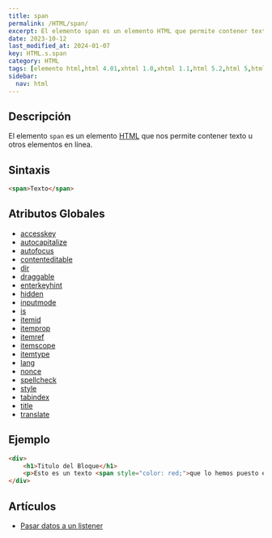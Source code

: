 ```yaml
---
title: span
permalink: /HTML/span/
excerpt: El elemento span es un elemento HTML que permite contener texto u otros elementos en línea.
date: 2023-10-12
last_modified_at: 2024-01-07
key: HTML.s.span
category: HTML
tags: [elemento html,html 4.01,xhtml 1.0,xhtml 1.1,html 5.2,html 5,html 5.1]
sidebar:
  nav: html
---
```


## Descripción


El elemento `span` es un elemento [HTML](https://www.manualweb.net/html/) que nos permite contener texto u otros elementos en línea.


## Sintaxis


```html
<span>Texto</span>
```


## Atributos Globales

- [accesskey](https://www.w3api.com/HTML/accesskey/)
- [autocapitalize](https://www.w3api.com/HTML/autocapitalize/)
- [autofocus](https://www.w3api.com/HTML/autofocus/)
- [contenteditable](https://www.w3api.com/HTML/contenteditable/)
- [dir](https://www.w3api.com/HTML/dir/)
- [draggable](https://www.w3api.com/HTML/draggable/)
- [enterkeyhint](https://www.w3api.com/HTML/enterkeyhint/)
- [hidden](https://www.w3api.com/HTML/hidden/)
- [inputmode](https://www.w3api.com/HTML/inputmode/)
- [is](https://www.w3api.com/HTML/is/)
- [itemid](https://www.w3api.com/HTML/itemid/)
- [itemprop](https://www.w3api.com/HTML/itemprop/)
- [itemref](https://www.w3api.com/HTML/itemref/)
- [itemscope](https://www.w3api.com/HTML/itemscope/)
- [itemtype](https://www.w3api.com/HTML/itemtype/)
- [lang](https://www.w3api.com/HTML/lang/)
- [nonce](https://www.w3api.com/HTML/nonce/)
- [spellcheck](https://www.w3api.com/HTML/spellcheck/)
- [style](https://www.w3api.com/HTML/style/)
- [tabindex](https://www.w3api.com/HTML/tabindex/)
- [title](https://www.w3api.com/HTML/title/)
- [translate](https://www.w3api.com/HTML/translate/)

## Ejemplo


```html
<div>
	<h1>Titulo del Bloque</h1>
	<p>Esto es un texto <span style="color: red;">que lo hemos puesto en rojo.</span></p>
</div>
```


## Artículos

- [Pasar datos a un listener](https://lineadecodigo.com/dom/pasar-datos-a-un-listener/)
